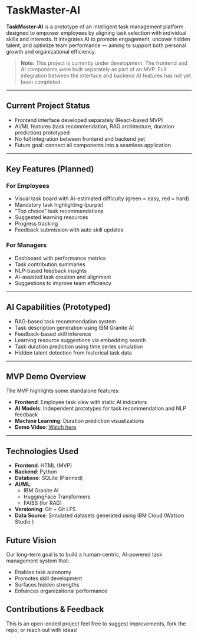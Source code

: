 # TaskMaster-AI

**TaskMaster-AI** is a prototype of an intelligent task management platform designed to empower employees by aligning task selection with individual skills and interests. It integrates AI to promote engagement, uncover hidden talent, and optimize team performance — aiming to support both personal growth and organizational efficiency.

> **Note:** This project is currently under development. The frontend and AI components were built separately as part of an MVP. Full integration between the interface and backend AI features has not yet been completed.

---

## Current Project Status

-  Frontend interface developed separately (React-based MVP)
-  AI/ML features (task recommendation, RAG architecture, duration prediction) prototyped
-  No full integration between frontend and backend yet
-  Future goal: connect all components into a seamless application

---

## Key Features (Planned)

### For Employees
- Visual task board with AI-estimated difficulty (green = easy, red = hard)
- Mandatory task highlighting (purple)
- "Top choice" task recommendations
- Suggested learning resources
- Progress tracking
- Feedback submission with auto skill updates

### For Managers
- Dashboard with performance metrics
- Task contribution summaries
- NLP-based feedback insights
- AI-assisted task creation and alignment
- Suggestions to improve team efficiency

---

## AI Capabilities (Prototyped)

- RAG-based task recommendation system
- Task description generation using IBM Granite AI
- Feedback-based skill inference
- Learning resource suggestions via embedding search
- Task duration prediction using time series simulation
- Hidden talent detection from historical task data

---

## MVP Demo Overview

The MVP highlights some standalone features:

- **Frontend**: Employee task view with static AI indicators
- **AI Models**: Independent prototypes for task recommendation and NLP feedback
- **Machine Learning**: Duration prediction visualizations
- **Demo Video**: [Watch here](https://www.youtube.com/watch?v=sJq-1khWvOI)

---

## Technologies Used

- **Frontend**: HTML (MVP)
- **Backend**: Python 
- **Database**: SQLite (Planned)
- **AI/ML**:
  - IBM Granite AI
  - HuggingFace Transformers
  - FAISS (for RAG)
- **Versioning**: Git + Git LFS
- **Data Source**: Simulated datasets generated using IBM Cloud (Watson Studio )

##  Future Vision

Our long-term goal is to build a human-centric, AI-powered task management system that:
- Enables task autonomy
- Promotes skill development
- Surfaces hidden strengths
- Enhances organizational performance

## Contributions & Feedback

This is an open-ended project feel free to suggest improvements, fork the repo, or reach out with ideas!



